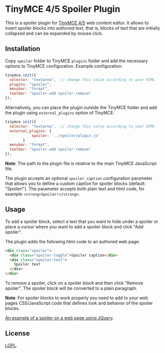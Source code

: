# TinyMCE 4/5 Spoiler Plugin

This is a spoiler plugin for [TinyMCE 4/5](https://www.tiny.cloud/) web content editor. It allows to insert spoiler
blocks into authored text, that is, blocks of text that are initially collapsed and can be expanded by mouse click.

## Installation

Copy `spoiler` folder to TinyMCE `plugins` folder and add the necessary options to TinyMCE configuration.
Example configuration:

```javascript
tinymce.init({
  selector: "textarea",  // change this value according to your HTML
  plugins: "spoiler",
  menubar: "format",
  toolbar: "spoiler-add spoiler-remove"
});
```

Alternatively, you can place the plugin outside the TinyMCE folder
and add the plugin using `external_plugins` option of TinyMCE:

```javascript
tinymce.init({
  selector: "textarea",  // change this value according to your HTML
  external_plugins: {
            spoiler: '../spoiler/plugin.js'
        }
  menubar: "format",
  toolbar: "spoiler-add spoiler-remove"
});
```
**Note**: The path to the plugin file is relative to the main TinyMCE JavaScript file.

The plugin accepts an optional `spoiler_caption` configuration parameter that allows you to define
a custom caption for spoiler blocks (default: "Spoiler!").
The parameter accepts both plain text and html code, for example `<strong>Spoiler!</strong>`.

## Usage

To add a spoiler block, select a text that you want to hide under a spoiler or place a cursor
where you want to add a spoiler block and click "Add spoiler".

The plugin adds the following html code to an authored web page:

```html
<div class="spoiler">
  <div class="spoiler-toggle">Spoiler caption</div>
  <div class="spoiler-text">
    Spoiler text
  </div>
</div>
```

To remove a spoiler, click on a spoiler block and then click "Remove spoiler". The spoiler block will be converted
to a plain paragraph.

**Note**: For spoiler blocks to work properly you need to add to your web pages CSS/JavaScript
code that defines look and behavior of the spoiler blocks.

[An example of a spoiler on a web page using JQuery](https://jsfiddle.net/romanvm/7w9shc27/).

## License

[LGPL](http://www.gnu.org/licenses/lgpl-3.0.en.html).
